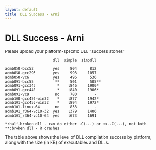 ```yaml
---
layout: default
title: DLL Success - Arni
---
```


DLL Success - Arni
==================

Please upload your platform-specific DLL "success stories"

```
                      dll  simple  simpdll

admb050-bcc52         yes     804      812
admb050-gcc295        yes     993     1057
admb050-vc6           yes     496      536
admb091-bcc55          **     501      505**
admb091-gcc345          *    1846     1900*
admb091-gcc440          *    1840     1906*
admb091-vc9            no     780        -
admb100-gcc450-win32    *    1877     1942*
admb101-gcc452-win32    *    1894     1972*
admb101-linux-64       no     833        -
admb101_r364-vc10-32  yes    1379     1406
admb101_r364-vc10-64  yes    1673     1691

*:half-broken dll - can do either .C(...) or x<-.C(...), not both
**:broken dll - R crashes
```

The table above shows the level of DLL compilation success by platform, along with the size (in KB) of executables and DLLs.
